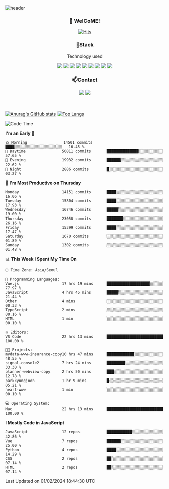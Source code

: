 ![header](https://capsule-render.vercel.app/api?type=waving&color=gradient&height=200&text=Kyungjoon&fontAlign=70&fontAlignY=40&animation=twinkling)

<h3 align="center">👋 WelCoME!</h3>

<div align=center>
  
[![Hits](https://hits.seeyoufarm.com/api/count/incr/badge.svg?url=https%3A%2F%2Fgithub.com%2Fuvula6921&count_bg=%2322BAC9&title_bg=%23827F7F&icon=iconify.svg&icon_color=%2325A27F&title=visits&edge_flat=false)](https://hits.seeyoufarm.com)
  
</div>
<h3 align="center">📌Stack</h3>
<p align="center">Technology used</p>
<div align="center"><img src="https://img.shields.io/badge/HTML5-E34F26?style=flat-square&logo=HTML5&logoColor=white"></img> <img src="https://img.shields.io/badge/CSS3-0A84FF?style=flat-square&logo=CSS3&logoColor=white"></img> <img src="https://img.shields.io/badge/JavaScript-FFCD11?style=flat-square&logo=JavaScript&logoColor=white"></img> <img src="https://img.shields.io/badge/React-00BCF6?style=flat-square&logo=React&logoColor=white"></img> <img src="https://img.shields.io/badge/jQuery-3655FF?style=flat-square&logo=jQuery&logoColor=white"></img> <img src="https://img.shields.io/badge/Ruby-E0115F?style=flat-square&logo=Ruby&logoColor=white"></img> <img src="https://img.shields.io/badge/Python-4B8BBE?style=flat-square&logo=Python&logoColor=white"></img> <img src="https://img.shields.io/badge/Vue-4FC08D?style=flat-square&logo=Vue.js&logoColor=white"></img> <img src="https://img.shields.io/badge/Nuxt-00DC82?style=flat-square&logo=Nuxt.js&logoColor=white"></img></div>

<h3 align="center">📫Contact</h3>
<div align="center"><a href="https://velog.io/@uvula6921/"><img src="https://img.shields.io/badge/Blog-20c997?style=flat-square&logo=V&logoColor=white"/></a> <a href="pkj6921@gmail.com"><img src="https://img.shields.io/badge/Gmail-EA4335?style=flat-square&logo=Gmail&logoColor=white"/></a></div>
<br>
<br>

[![Anurag's GitHub stats](https://github-readme-stats.vercel.app/api?username=uvula6921&hide=stars,issues&show_icons=true&count_private=true&theme=tokyonight)](https://github.com/anuraghazra/github-readme-stats)
[![Top Langs](https://github-readme-stats.vercel.app/api/top-langs/?username=uvula6921&hide=css,jupyter%20notebook,html&exclude_repo=uvula6921,uvula6921.github.io&layout=compact&langs_count=8)](https://github.com/anuraghazra/github-readme-stats)

<!--START_SECTION:waka-->
![Code Time](http://img.shields.io/badge/Code%20Time-2%2C059%20hrs%2027%20mins-blue)

**I'm an Early 🐤** 

```text
🌞 Morning                14501 commits       ████░░░░░░░░░░░░░░░░░░░░░   16.45 % 
🌆 Daytime                50811 commits       ██████████████░░░░░░░░░░░   57.65 % 
🌃 Evening                19932 commits       ██████░░░░░░░░░░░░░░░░░░░   22.62 % 
🌙 Night                  2886 commits        █░░░░░░░░░░░░░░░░░░░░░░░░   03.27 % 
```
📅 **I'm Most Productive on Thursday** 

```text
Monday                   14151 commits       ████░░░░░░░░░░░░░░░░░░░░░   16.06 % 
Tuesday                  15804 commits       ████░░░░░░░░░░░░░░░░░░░░░   17.93 % 
Wednesday                16746 commits       █████░░░░░░░░░░░░░░░░░░░░   19.00 % 
Thursday                 23058 commits       ███████░░░░░░░░░░░░░░░░░░   26.16 % 
Friday                   15399 commits       ████░░░░░░░░░░░░░░░░░░░░░   17.47 % 
Saturday                 1670 commits        ░░░░░░░░░░░░░░░░░░░░░░░░░   01.89 % 
Sunday                   1302 commits        ░░░░░░░░░░░░░░░░░░░░░░░░░   01.48 % 
```


📊 **This Week I Spent My Time On** 

```text
🕑︎ Time Zone: Asia/Seoul

💬 Programming Languages: 
Vue.js                   17 hrs 19 mins      ███████████████████░░░░░░   77.97 % 
JavaScript               4 hrs 45 mins       █████░░░░░░░░░░░░░░░░░░░░   21.44 % 
Other                    4 mins              ░░░░░░░░░░░░░░░░░░░░░░░░░   00.33 % 
TypeScript               2 mins              ░░░░░░░░░░░░░░░░░░░░░░░░░   00.16 % 
HTML                     1 min               ░░░░░░░░░░░░░░░░░░░░░░░░░   00.10 % 

🔥 Editors: 
VS Code                  22 hrs 13 mins      █████████████████████████   100.00 % 

🐱‍💻 Projects: 
mydata-www-insurance-copy10 hrs 47 mins      ████████████░░░░░░░░░░░░░   48.55 % 
signal-console2          7 hrs 24 mins       ████████░░░░░░░░░░░░░░░░░   33.30 % 
planner-webview-copy     2 hrs 50 mins       ███░░░░░░░░░░░░░░░░░░░░░░   12.78 % 
parkkyungjoon            1 hr 9 mins         █░░░░░░░░░░░░░░░░░░░░░░░░   05.21 % 
heart-www                1 min               ░░░░░░░░░░░░░░░░░░░░░░░░░   00.10 % 

💻 Operating System: 
Mac                      22 hrs 13 mins      █████████████████████████   100.00 % 
```

**I Mostly Code in JavaScript** 

```text
JavaScript               12 repos            ███████████░░░░░░░░░░░░░░   42.86 % 
Vue                      7 repos             ██████░░░░░░░░░░░░░░░░░░░   25.00 % 
Python                   4 repos             ████░░░░░░░░░░░░░░░░░░░░░   14.29 % 
CSS                      2 repos             ██░░░░░░░░░░░░░░░░░░░░░░░   07.14 % 
HTML                     2 repos             ██░░░░░░░░░░░░░░░░░░░░░░░   07.14 % 
```




 Last Updated on 01/02/2024 18:44:30 UTC
<!--END_SECTION:waka-->
